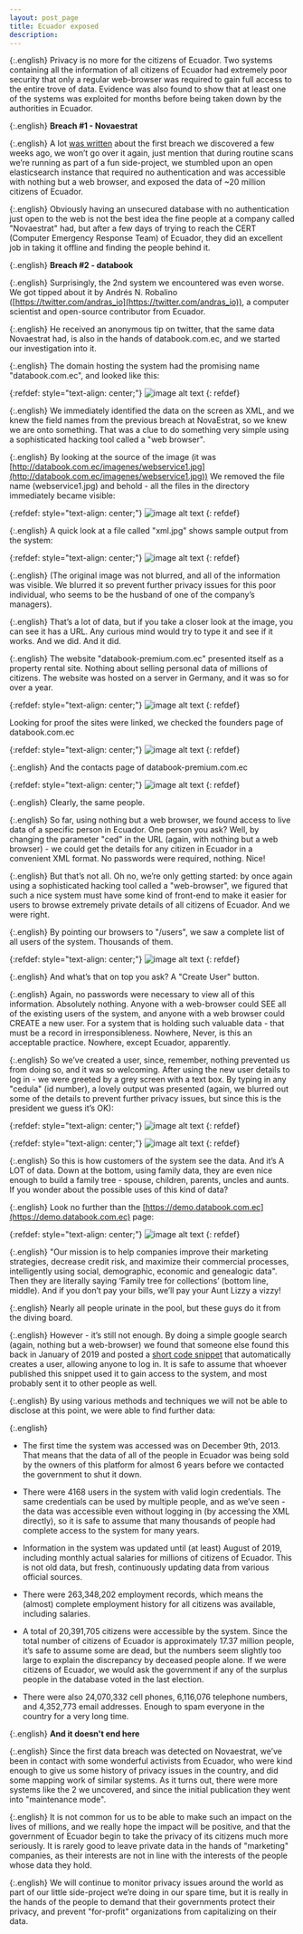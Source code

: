 ```yaml
---
layout: post_page
title: Ecuador exposed
description: 
---
```


{:.english}
Privacy is no more for the citizens of Ecuador. Two systems containing all the information of all citizens of Ecuador had extremely poor security that only a regular web-browser was required to gain full access to the entire trove of data. Evidence was also found to show that at least one of the systems was exploited for months before being taken down by the authorities in Ecuador.

{:.english}
**Breach #1 - Novaestrat**

{:.english}
A lot [was written](https://www.zdnet.com/article/database-leaks-data-on-most-of-ecuadors-citizens-including-6-7-million-children/) about the first breach we discovered a few weeks ago, we won’t go over it again, just mention that during routine scans we’re running as part of a fun side-project, we stumbled upon an open elasticsearch instance that required no authentication and was accessible with nothing but a web browser, and exposed the data of ~20 million citizens of Ecuador.

{:.english}
Obviously having an unsecured database with no authentication just open to the web is not the best idea the fine people at a company called "Novaestrat" had, but after a few days of trying to reach the CERT (Computer Emergency Response Team) of Ecuador, they did an excellent job in taking it offline and finding the people behind it.

{:.english}
**Breach #2 - databook**

{:.english}
Surprisingly, the 2nd system we encountered was even worse. We got tipped about it by Andrés N. Robalino ([https://twitter.com/andras_io](https://twitter.com/andras_io)), a computer scientist and open-source contributor from Ecuador.

{:.english}
He received an anonymous tip on twitter, that the same data Novaestrat had, is also in the hands of databook.com.ec, and we started our investigation into it.

{:.english}
The domain hosting the system had the promising name "databook.com.ec", and looked like this:

{:refdef: style="text-align: center;"}
![image alt text](/img/2019-09-27/image_0.png)
{: refdef}

{:.english}
We immediately identified the data on the screen as XML, and we knew the field names from the previous breach at NovaEstrat, so we knew we are onto something. That was a clue to do something very simple using a sophisticated hacking tool called a "web browser". 

{:.english}
By looking at the source of the image (it was [http://databook.com.ec/imagenes/webservice1.jpg](http://databook.com.ec/imagenes/webservice1.jpg)) We removed the file name (webservice1.jpg) and behold - all the files in the directory immediately became visible:

{:refdef: style="text-align: center;"}
![image alt text](/img/2019-09-27/image_1.png)
{: refdef}

{:.english}
A quick look at a file called "xml.jpg" shows sample output from the system:

{:refdef: style="text-align: center;"}
![image alt text](/img/2019-09-27/image_2.png)
{: refdef}

{:.english}
(The original image was not blurred, and all of the information was visible. We blurred it so prevent further privacy issues for this poor individual, who seems to be the husband of one of the company’s managers).

{:.english}
That’s a lot of data, but if you take a closer look at the image, you can see it has a URL. Any curious mind would try to type it and see if it works. And we did. And it did.

{:.english}
The website "databook-premium.com.ec" presented itself as a property rental site. Nothing about selling personal data of millions of citizens. The website was hosted on a server in Germany, and it was so for over a year.

{:refdef: style="text-align: center;"}
![image alt text](/img/2019-09-27/image_3.png)
{: refdef}

Looking for proof the sites were linked, we checked the founders page of databook.com.ec

{:refdef: style="text-align: center;"}
![image alt text](/img/2019-09-27/image_4.png)
{: refdef}

{:.english}
And the contacts page of databook-premium.com.ec

{:refdef: style="text-align: center;"}
![image alt text](/img/2019-09-27/image_5.png)
{: refdef}

{:.english}
Clearly, the same people.

{:.english}
So far, using nothing but a web browser, we found access to live data of a specific person in Ecuador. One person you ask? Well, by changing the parameter "ced" in the URL (again, with nothing but a web browser) - we could get the details for any citizen in Ecuador in a convenient XML format. No passwords were required, nothing. Nice! 

{:.english}
But that’s not all. Oh no, we’re only getting started: by once again using a sophisticated hacking tool called a "web-browser", we figured that such a nice system must have some kind of front-end to make it easier for users to browse extremely private details of all citizens of Ecuador. And we were right.

{:.english}
By pointing our browsers to "/users", we saw a complete list of all users of the system. Thousands of them.

{:refdef: style="text-align: center;"}
![image alt text](/img/2019-09-27/image_6.png)
{: refdef}

{:.english}
And what’s that on top you ask? A "Create User" button.

{:.english}
Again, no passwords were necessary to view all of this information. Absolutely nothing. Anyone with a web-browser could SEE all of the existing users of the system, and anyone with a web browser could CREATE a new user. For a system that is holding such valuable data - that must be a record in irresponsibleness. Nowhere, Never, is this an acceptable practice. Nowhere, except Ecuador, apparently.

{:.english}
So we’ve created a user, since, remember, nothing prevented us from doing so, and it was so welcoming. After using the new user details to log in - we were greeted by a grey screen with a text box. By typing in any "cedula" (id number), a lovely output was presented (again, we blurred out some of the details to prevent further privacy issues, but since this is the president we guess it’s OK):

{:refdef: style="text-align: center;"}
![image alt text](/img/2019-09-27/image_7.png)
{: refdef}

{:refdef: style="text-align: center;"}
![image alt text](/img/2019-09-27/image_8.png)
{: refdef}

{:.english}
So this is how customers of the system see the data. And it’s A LOT of data. Down at the bottom, using family data, they are even nice enough to build a family tree - spouse, children, parents, uncles and aunts. If you wonder about the possible uses of this kind of data?

{:.english}
Look no further than the [https://demo.databook.com.ec](https://demo.databook.com.ec) page:

{:refdef: style="text-align: center;"}
![image alt text](/img/2019-09-27/image_9.png)
{: refdef}

{:.english}
"Our mission is to help companies improve their marketing strategies, decrease credit risk, and maximize their commercial processes, intelligently using social, demographic, economic and genealogic data". Then they are literally saying ‘Family tree for collections’ (bottom line, middle). And if you don’t pay your bills, we’ll pay your Aunt Lizzy a vizzy!

{:.english}
Nearly all people urinate in the pool, but these guys do it from the diving board.

{:.english}
However - it’s still not enough. By doing a simple google search (again, nothing but a web-browser) we found that someone else found this back in January of 2019 and posted a [short code snippet](https://pastebin.com/jv2puzL5) that automatically creates a user, allowing anyone to log in. It is safe to assume that whoever published this snippet used it to gain access to the system, and most probably sent it to other people as well.

{:.english}
By using various methods and techniques we will not be able to disclose at this point, we were able to find further data:

{:.english}
* The first time the system was accessed was on December 9th, 2013. That means that the data of all of the people in Ecuador was being sold by the owners of this platform for almost 6 years before we contacted the government to shut it down. 

* There were 4168 users in the system with valid login credentials. The same credentials can be used by multiple people, and as we’ve seen - the data was accessible even without logging in (by accessing the XML directly), so it is safe to assume that many thousands of people had complete access to the system for many years.

* Information in the system was updated until (at least) August of 2019, including monthly actual salaries for millions of citizens of Ecuador. This is not old data, but fresh, continuously updating data from various official sources.

* There were 263,348,202 employment records, which means the (almost) complete employment history for all citizens was available, including salaries.

* A total of 20,391,705 citizens were accessible by the system. Since the total number of citizens of Ecuador is approximately 17.37 million people, it’s safe to assume some are dead, but the numbers seem slightly too large to explain the discrepancy by deceased people alone. If we were citizens of Ecuador, we would ask the government if any of the surplus people in the database voted in the last election.

* There were also 24,070,332 cell phones, 6,116,076 telephone numbers, and 4,352,773 email addresses. Enough to spam everyone in the country for a very long time.

{:.english}
**And it doesn't end here**

{:.english}
Since the first data breach was detected on Novaestrat, we’ve been in contact with some wonderful activists from Ecuador, who were kind enough to give us some history of privacy issues in the country, and did some mapping work of similar systems. As it turns out, there were more systems like the 2 we uncovered, and since the initial publication they went into "maintenance mode". 

{:.english}
It is not common for us to be able to make such an impact on the lives of millions, and we really hope the impact will be positive, and that the government of Ecuador begin to take the privacy of its citizens much more seriously. It is rarely good to leave private data in the hands of "marketing" companies, as their interests are not in line with the interests of the people whose data they hold.

{:.english}
We will continue to monitor privacy issues around the world as part of our little side-project we’re doing in our spare time, but it is really in the hands of the people to demand that their governments protect their privacy, and prevent "for-profit" organizations from capitalizing on their data.

